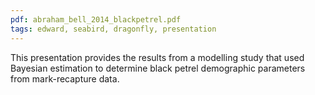 ```yaml
---
pdf: abraham_bell_2014_blackpetrel.pdf
tags: edward, seabird, dragonfly, presentation
---
```

This presentation provides the results from a modelling study that used Bayesian estimation to determine black petrel demographic parameters from mark-recapture data.
